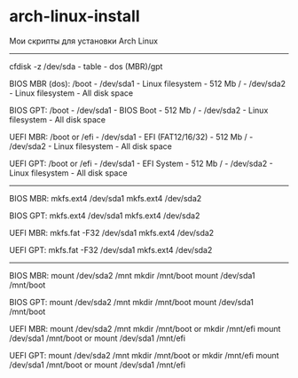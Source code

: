 # arch-linux-install
Мои скрипты для установки Arch Linux

----

cfdisk -z /dev/sda - table - dos (MBR)/gpt

BIOS MBR (dos): 
/boot - /dev/sda1 - Linux filesystem - 512 Mb
/ - /dev/sda2 - Linux filesystem - All disk space

BIOS GPT:
/boot - /dev/sda1 - BIOS Boot - 512 Mb
/ - /dev/sda2 - Linux filesystem - All disk space

UEFI MBR:
/boot or /efi - /dev/sda1 - EFI (FAT12/16/32) - 512 Mb
/ - /dev/sda2 - Linux filesystem - All disk space

UEFI GPT:
/boot or /efi - /dev/sda1 - EFI System - 512 Mb
/ - /dev/sda2 - Linux filesystem - All disk space

----

BIOS MBR:
mkfs.ext4 /dev/sda1
mkfs.ext4 /dev/sda2

BIOS GPT:
mkfs.ext4 /dev/sda1
mkfs.ext4 /dev/sda2

UEFI MBR:
mkfs.fat -F32 /dev/sda1
mkfs.ext4 /dev/sda2

UEFI GPT:
mkfs.fat -F32 /dev/sda1
mkfs.ext4 /dev/sda2

----

BIOS MBR:
mount /dev/sda2 /mnt
mkdir /mnt/boot
mount /dev/sda1 /mnt/boot

BIOS GPT:
mount /dev/sda2 /mnt
mkdir /mnt/boot
mount /dev/sda1 /mnt/boot

UEFI MBR:
mount /dev/sda2 /mnt
mkdir /mnt/boot or mkdir /mnt/efi
mount /dev/sda1 /mnt/boot or mount /dev/sda1 /mnt/efi

UEFI GPT:
mount /dev/sda2 /mnt
mkdir /mnt/boot or mkdir /mnt/efi
mount /dev/sda1 /mnt/boot or mount /dev/sda1 /mnt/efi
